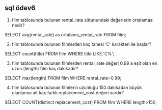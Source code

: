 ## sql ödev6

1. film tablosunda bulunan rental_rate sütunundaki değerlerin ortalaması nedir?

SELECT avg(rental_rate) as ortalama_rental_rate
FROM film; 

2. film tablosunda bulunan filmlerden kaç tanesi 'C' karakteri ile başlar?

SELECT count(title)
FROM film
WHERE title LIKE 'C%';

3. film tablosunda bulunan filmlerden rental_rate değeri 0.99 a eşit olan en uzun (length) film kaç dakikadır?

SELECT max(length)
FROM film
WHERE rental_rate=0.99;

4. film tablosunda bulunan filmlerin uzunluğu 150 dakikadan büyük olanlarına ait kaç farklı replacement_cost değeri vardır?

SELECT COUNT(distinct replacement_cost)
FROM film
WHERE length>150;
